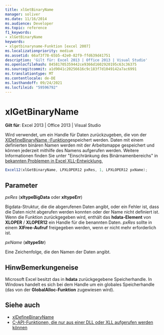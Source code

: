 ```yaml
---
title: xlGetBinaryName
manager: soliver
ms.date: 11/16/2014
ms.audience: Developer
ms.topic: reference
f1_keywords:
- xlGetBinaryName
keywords:
- xlgetbinaryname-Funktion [excel 2007]
ms.localizationpriority: medium
ms.assetid: 66af3f78-65b5-42e0-82f9-ffd639d41751
description: 'Gilt für: Excel 2013 | Office 2013 | Visual Studio'
ms.openlocfilehash: 84581705359442ce9366d1602920195c63c36375
ms.sourcegitcommit: a1d9041c20256616c9c183f7d1049142a7ac6991
ms.translationtype: MT
ms.contentlocale: de-DE
ms.lasthandoff: 09/24/2021
ms.locfileid: "59596792"
---
```

# <a name="xlgetbinaryname"></a>xlGetBinaryName

**Gilt für**: Excel 2013 | Office 2013 | Visual Studio 
  
Wird verwendet, um ein Handle für Daten zurückzugeben, die von der [XlDefineBinaryName -Funktion](xldefinebinaryname.md)gespeichert werden. Daten mit einem definierten binären Namen werden mit der Arbeitsmappe gespeichert und können jederzeit mithilfe des Namens aufgerufen werden. Weitere Informationen finden Sie unter "Einschränkung des Binärnamenbereichs" in [bekannten Problemen in Excel XLL-Entwicklung.](known-issues-in-excel-xll-development.md)
  
```cs
Excel12(xlGetBinaryName, LPXLOPER12 pxRes, 1, LPXLOPER12 pxName);
```

## <a name="parameters"></a>Parameter

_pxRes_ (**xltypeBigData** oder **xltypeErr**)
  
Bigdata-Struktur, die die abgerufenen Daten angibt, oder ein Fehler ist, dass die Daten nicht abgerufen werden konnten oder der Name nicht definiert ist. Wenn die Funktion zurückgegeben wird, enthält das **hdata-Element** von **XLOPER** /  **XLOPER12** ein Handle für die benannten Daten.  _pxRes_ sollte in einem **XlFree-Aufruf** freigegeben werden, wenn er nicht mehr erforderlich ist. 
  
_pxName_ (**xltypeStr**)
  
Eine Zeichenfolge, die den Namen der Daten angibt.
  
## <a name="remarks"></a>HinwBemerkungeneise

Microsoft Excel besitzt das in **hdata** zurückgegebene Speicherhandle. In Windows handelt es sich bei dem Handle um ein globales Speicherhandle (das von der **GlobalAlloc-Funktion** zugewiesen wird). 
  
## <a name="see-also"></a>Siehe auch

- [xlDefineBinaryName](xldefinebinaryname.md)
- [C-API-Funktionen, die nur aus einer DLL oder XLL aufgerufen werden können](c-api-functions-that-can-be-called-only-from-a-dll-or-xll.md)

